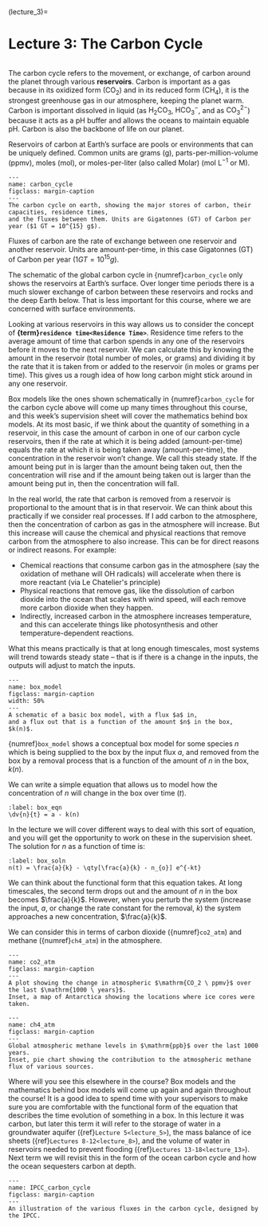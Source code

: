 <br><div style="page-break-before:always;"></div>

(lecture_3)=
# Lecture 3: The Carbon Cycle 

```{rubric} Residence time, Reservoirs, Fluxes, and Steady State
```

The carbon cycle refers to the movement, or exchange, of carbon around the planet through various **reservoirs**.
Carbon is important as a gas because in its oxidized form ($\mathrm{CO_2}$) and in its reduced form ($\mathrm{CH_4}$), it is the strongest greenhouse gas in our atmosphere, keeping the planet warm.
Carbon is important dissolved in liquid (as $\mathrm{H_2CO_3}$, $\mathrm{HCO_3^-}$, and as $\mathrm{CO_3^{2-}}$) because it acts as a pH buffer and allows the oceans to maintain equable pH.
Carbon is also the backbone of life on our planet.

Reservoirs of carbon at Earth’s surface are pools or environments that can be uniquely defined.
Common units are grams ($\mathrm{g}$), parts-per-million-volume ($\mathrm{ppmv}$), moles ($\mathrm{mol}$), or moles-per-liter (also called Molar) ($\mathrm{mol \ L^{-1}}$ or $\mathrm{M}$).

```{figure} ./figures/figure1.png
---
name: carbon_cycle
figclass: margin-caption
---
The carbon cycle on earth, showing the major stores of carbon, their capacities, residence times,
and the fluxes between them. Units are Gigatonnes (GT) of Carbon per year ($1 GT = 10^{15} g$).
```

Fluxes of carbon are the rate of exchange between one reservoir and another reservoir. Units are amount-per-time, in this case Gigatonnes (GT) of Carbon per year ($1 GT = 10^{15} g$).

The schematic of the global carbon cycle in {numref}`carbon_cycle` only shows the reservoirs at Earth’s surface.
Over longer time periods there is a much slower exchange of carbon between these reservoirs and rocks and the deep Earth below.
That is less important for this course, where we are concerned with surface environments.

Looking at various reservoirs in this way allows us to consider the concept of **{term}`residence time<Residence Time>`**.
Residence time refers to the average amount of time that carbon spends in any one of the reservoirs before it moves to the next reservoir.
We can calculate this by knowing the amount in the reservoir (total number of moles, or grams) and dividing it by the rate that it is taken from or added to the reservoir (in moles or grams per time).
This gives us a rough idea of how long carbon might stick around in any one reservoir.

Box models like the ones shown schematically in {numref}`carbon_cycle` for the carbon cycle above will come up many times throughout this course, and this week’s supervision sheet will cover the mathematics behind box models.
At its most basic, if we think about the quantity of something in a reservoir, in this case the amount of carbon in one of our carbon cycle reservoirs, then if the rate at which it is being added (amount-per-time) equals the rate at which it is being taken away (amount-per-time), the concentration in the reservoir won’t change.
We call this steady state.
If the amount being put in is larger than the amount being taken out, then the concentration will rise and if the amount being taken out is larger than the amount being put in, then the concentration will fall.

In the real world, the rate that carbon is removed from a reservoir is proportional to the amount that is in that reservoir.
We can think about this practically if we consider real processes.
If I add carbon to the atmosphere, then the concentration of carbon as gas in the atmosphere will increase.
But this increase will cause the chemical and physical reactions that remove carbon from the atmosphere to also increase.
This can be for direct reasons or indirect reasons.
For example:

- Chemical reactions that consume carbon gas in the atmosphere (say the oxidation of methane will $\mathrm{OH}$ radicals) will accelerate when there is more reactant (via Le Chatelier's principle)
- Physical reactions that remove gas, like the dissolution of carbon dioxide into the ocean that scales with wind speed, will each remove more carbon dioxide when they happen.
- Indirectly, increased carbon in the atmosphere increases temperature, and this can accelerate things like photosynthesis and other temperature-dependent reactions.

What this means practically is that at long enough timescales, most systems will trend towards steady state –
that is if there is a change in the inputs, the outputs will adjust to match the inputs.

```{figure} ./figures/figure2.png
---
name: box_model
figclass: margin-caption
width: 50%
---
A schematic of a basic box model, with a flux $a$ in,
and a flux out that is a function of the amount $n$ in the box, $k(n)$.
```

{numref}`box_model` shows a conceptual box model for some species $n$ which is being supplied to the box by the input flux $a$,
and removed from the box by a removal process that is a function of the amount of $n$ in the box, $k(n)$.

We can write a simple equation that allows us to model how the concentration of $n$ will change in the box over time ($t$).

```{math}
:label: box_eqn
\dv{n}{t} = a - k(n)
```

In the lecture we will cover different ways to deal with this sort of equation, and you will get the opportunity to work on these in the supervision sheet.
The solution for $n$ as a function of time is:

```{math}
:label: box_soln
n(t) = \frac{a}{k} - \qty[\frac{a}{k} - n_{o}] e^{-kt}
```

We can think about the functional form that this equation takes.
At long timescales, the second term drops out and the amount of $n$ in the box becomes $\frac{a}{k}$.
However, when you perturb the system (increase the input, $a$, or change the rate constant for the removal, $k$) the system approaches a new concentration, $\frac{a}{k}$.

We can consider this in terms of carbon dioxide ({numref}`co2_atm`) and methane ({numref}`ch4_atm`) in the atmosphere.

```{figure} ./figures/figure3.png
---
name: co2_atm
figclass: margin-caption
---
A plot showing the change in atmospheric $\mathrm{CO_2 \ ppmv}$ over the last $\mathrm{1000 \ years}$.
Inset, a map of Antarctica showing the locations where ice cores were taken.
```

```{figure} ./figures/figure4.png
---
name: ch4_atm
figclass: margin-caption
---
Global atmospheric methane levels in $\mathrm{ppb}$ over the last 1000 years.
Inset, pie chart showing the contribution to the atmospheric methane flux of various sources.
```

Where will you see this elsewhere in the course?
Box models and the mathematics behind box models will come up again and again throughout the course!
It is a good idea to spend time with your supervisors to make sure you are comfortable with the functional form of the equation that describes the time evolution of something in a box.
In this lecture it was carbon, but later this term it will refer to the storage of water in a groundwater aquifer ({ref}`Lecture 5<lecture_5>`),
the mass balance of ice sheets ({ref}`Lectures 8-12<lecture_8>`), and the volume of water in reservoirs needed to prevent flooding ({ref}`Lectures 13-18<lecture_13>`).
Next term we will revisit this in the form of the ocean carbon cycle and how the ocean sequesters carbon at depth.


```{figure} ./figures/figure5.png
---
name: IPCC_carbon_cycle
figclass: margin-caption
---
An illustration of the various fluxes in the carbon cycle, designed by the IPCC.
```
